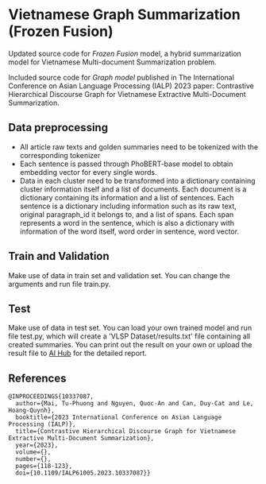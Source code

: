 # Vietnamese Graph Summarization (Frozen Fusion)
Updated source code for _Frozen Fusion_ model, a hybrid summarization model for Vietnamese Multi-document Summarization problem.

Included source code for _Graph model_ published in The International Conference on Asian Language Processing (IALP) 2023 paper: Contrastive Hierarchical Discourse Graph for Vietnamese Extractive Multi-Document Summarization.

## Data preprocessing
- All article raw texts and golden summaries need to be tokenized with the corresponding tokenizer
- Each sentence is passed through PhoBERT-base model to obtain embedding vector for every single words.
- Data in each cluster need to be transformed into a dictionary containing cluster information itself and a list of documents. Each document is a dictionary containing its information and a list of sentences. Each sentence is a dictionary including information such as its raw text, original paragraph_id it belongs to, and a list of spans. Each span represents a word in the sentence, which is also a dictionary with information of the word itself, word order in sentence, word vector.

## Train and Validation
Make use of data in train set and validation set. You can change the arguments and run file train.py.

## Test
Make use of data in test set. You can load your own trained model and run file test.py, which will create a 'VLSP Dataset/results.txt' file containing all created summaries.
You can print out the result on your own or upload the result file to [AI Hub](https://aihub.vn/competitions/341) for the detailed report.

## References

```
@INPROCEEDINGS{10337087,
  author={Mai, Tu-Phuong and Nguyen, Quoc-An and Can, Duy-Cat and Le, Hoang-Quynh},
  booktitle={2023 International Conference on Asian Language Processing (IALP)}, 
  title={Contrastive Hierarchical Discourse Graph for Vietnamese Extractive Multi-Document Summarization}, 
  year={2023},
  volume={},
  number={},
  pages={118-123},
  doi={10.1109/IALP61005.2023.10337087}}
```
